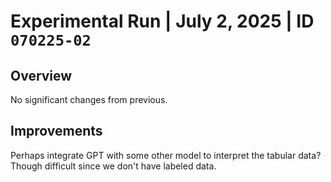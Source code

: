 # Experimental Run | July 2, 2025 | ID `070225-02`

## Overview

No significant changes from previous.

## Improvements

Perhaps integrate GPT with some other model to interpret the tabular data? Though difficult since we don't have labeled data.